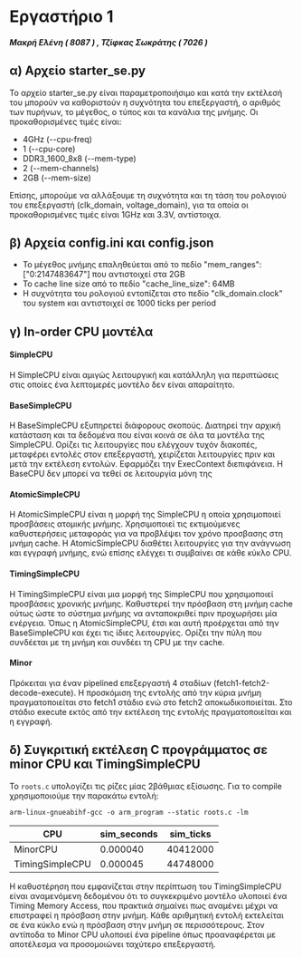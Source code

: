 # Εργαστήριο 1
##### Μακρή Ελένη ( 8087 ) , Τζίφκας Σωκράτης ( 7026 )

## α) Αρχείο starter_se.py
 Το αρχείο starter_se.py είναι παραμετροποιήσιμο και κατά την εκτέλεσή του μπορούν να καθοριστούν η συχνότητα του
 επεξεργαστή, ο αριθμός των πυρήνων, το μέγεθος, ο τύπος και τα κανάλια της μνήμης. Οι προκαθορισμένες
 τιμές είναι: 
 * 4GHz (--cpu-freq)
 * 1 (--cpu-core)
 * DDR3_1600_8x8 (--mem-type)
 * 2 (--mem-channels)
 * 2GB (--mem-size)
 
 
 
 Επίσης, μπορούμε να αλλάξουμε τη συχνότητα και τη τάση του ρολογιού του επεξεργαστή (clk_domain, voltage_domain), 
 για τα οποία οι προκαθορισμένες τιμές είναι 1GHz και 3.3V, αντίστοιχα.
 
## β) Αρχεία config.ini και config.json
* Το μέγεθος μνήμης επαληθεύεται από το πεδίο "mem_ranges": ["0:2147483647"] που αντιστοιχεί στα 2GB 
* To cache line size από το πεδίο "cache_line_size": 64MB
* Η συχνότητα του ρολογιού εντοπίζεται στο πεδίο "clk_domain.clock" του system και αντιστοιχεί σε 1000 ticks per period

## γ) In-order CPU μοντέλα 
#### SimpleCPU
Η SimpleCPU είναι αμιγώς λειτουργική και κατάλληλη για περιπτώσεις στις οποίες ένα λεπτομερές μοντέλο δεν είναι απαραίτητο.
#### BaseSimpleCPU
H BaseSimpleCPU εξυπηρετεί διάφορους σκοπούς.
Διατηρεί την αρχική κατάσταση και τα δεδομένα που είναι κοινά σε όλα τα μοντέλα της SimpleCPU.
Ορίζει τις λειτουργίες που ελέγχουν τυχόν διακοπές, μεταφέρει εντολές στον επεξεργαστή, χειρίζεται λειτουργίες πριν και μετά την εκτέλεση εντολών.
Εφαρμόζει την ExecContext διεπιφάνεια.
Η BaseCPU δεν μπορεί να τεθεί σε λειτουργία μόνη της
#### AtomicSimpleCPU
Η AtomicSimpleCPU είναι η μορφή της SimpleCPU η οποία χρησιμοποιεί προσβάσεις ατομικής μνήμης. Χρησιμοποιεί τις εκτιμούμενες καθυστερήσεις μεταφοράς για να προβλέψει τον χρόνο προσβασης στη μνήμη cache. H AtomicSimpleCPU διαθέτει λειτουργίες για την ανάγνωση και εγγραφή μνήμης, ενώ επίσης ελέγχει τι συμβαίνει σε κάθε κύκλο CPU.
#### TimingSimpleCPU
Η TimingSimpleCPU είναι μια μορφή της SimpleCPU που χρησιμοποιεί προσβάσεις χρονικής μνήμης. Καθυστερεί την πρόσβαση στη μνήμη cache ούτως ώστε το σύστημα μνήμης να ανταποκριθεί πριν προχωρήσει μία ενέργεια. Όπως η AtomicSimpleCPU, έτσι και αυτή προέρχεται από την BaseSimpleCPU και έχει τις ίδιες λειτουργίες. Ορίζει την πύλη που συνδέεται με τη μνήμη και συνδέει τη CPU με την cache.
#### Minor
Πρόκειται για έναν pipelined επεξεργαστή 4 σταδίων (fetch1-fetch2-decode-execute). Η προσκόμιση της εντολής από την κύρια μνήμη πραγματοποιείται στο fetch1 στάδιο ενώ στο fetch2 αποκωδικοποιείται. Στο στάδιο execute εκτός από την εκτέλεση της εντολής πραγματοποιείται και η εγγραφή. 

## δ) Συγκριτική εκτέλεση C προγράμματος σε minor CPU και TimingSimpleCPU
Το `roots.c` υπολογίζει τις ρίζες μίας 2βάθμιας εξίσωσης. Για το compile χρησιμοποιούμε την παρακάτω εντολή:

`arm-linux-gnueabihf-gcc -o arm_program --static roots.c -lm`

| CPU    | sim_seconds  | sim_ticks | 
| ------ | ------------ | --------- |
|MinorCPU| 0.000040     | 40412000  |
|TimingSimpleCPU| 0.000045 | 44748000 | 


Η καθυστέρηση που εμφανίζεται στην περίπτωση του TimingSimpleCPU είναι αναμενόμενη δεδομένου ότι το συγκεκριμένο μοντέλο υλοποιεί ένα Timing Memory Access, που πρακτικά σημαίνει πως αναμένει μέχρι να επιστραφεί η πρόσβαση στην μνήμη. Κάθε αριθμητική εντολή εκτελείται σε ένα κύκλο ενώ η πρόσβαση στην μνήμη σε περισσότερους. Στον αντίποδα το Minor CPU υλοποιεί ένα pipeline όπως προαναφέρεται με αποτέλεσμα να προσομοιώνει ταχύτερο επεξεργαστή.
